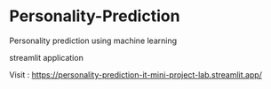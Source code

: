 # Personality-Prediction
Personality prediction using machine learning

streamlit application

Visit : https://personality-prediction-it-mini-project-lab.streamlit.app/
